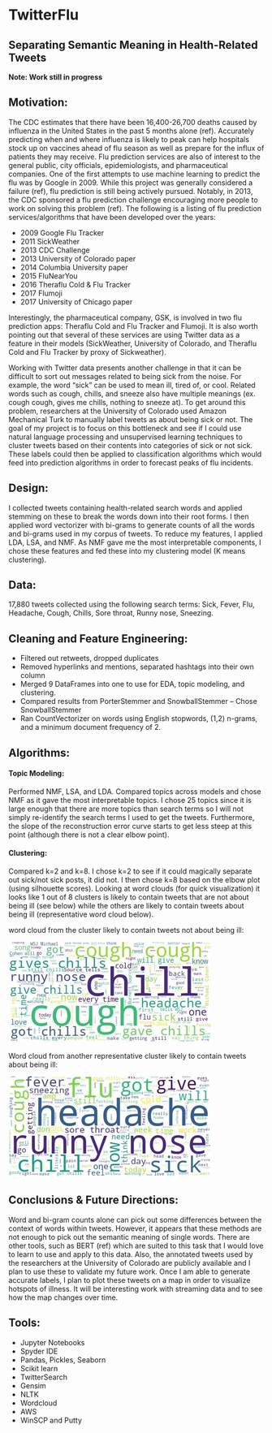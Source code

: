 # TwitterFlu
## Separating Semantic Meaning in Health-Related Tweets

**Note: Work still in progress**

## Motivation:
The CDC estimates that there have been 16,400-26,700 deaths caused by influenza in the United States in the past 5 months alone (ref). Accurately predicting when and where influenza is likely to peak can help hospitals stock up on vaccines ahead of flu season as well as prepare for the influx of patients they may receive. Flu prediction services are also of interest to the general public, city officials, epidemiologists, and pharmaceutical companies. One of the first attempts to use machine learning to predict the flu was by Google in 2009. While this project was generally considered a failure (ref), flu prediction is still being actively pursued. Notably, in 2013, the CDC sponsored a flu prediction challenge encouraging more people to work on solving this problem (ref). The following is a listing of flu prediction services/algorithms that have been developed over the years:

* 2009	Google Flu Tracker 
* 2011	SickWeather
* 2013	CDC Challenge 
* 2013	University of Colorado paper 
*	2014	Columbia University paper 
*	2015	FluNearYou
*	2016	Theraflu Cold & Flu Tracker
*	2017	Flumoji
*	2017	University of Chicago paper

Interestingly, the pharmaceutical company, GSK, is involved in two flu prediction apps: Theraflu Cold and Flu Tracker and Flumoji. It is also worth pointing out that several of these services are using Twitter data as a feature in their models (SickWeather, University of Colorado, and Theraflu Cold and Flu Tracker by proxy of Sickweather). 

Working with Twitter data presents another challenge in that it can be difficult to sort out messages related to being sick from the noise. For example, the word “sick” can be used to mean ill, tired of, or cool. Related words such as cough, chills, and sneeze also have multiple meanings (ex. cough cough, gives me chills, nothing to sneeze at). To get around this problem, researchers at the University of Colorado used Amazon Mechanical Turk to manually label tweets as about being sick or not. The goal of my project is to focus on this bottleneck and see if I could use natural language processing and unsupervised learning techniques to cluster tweets based on their contents into categories of sick or not sick. These labels could then be applied to classification algorithms which would feed into prediction algorithms in order to forecast peaks of flu incidents. 

## Design: 
I collected tweets containing health-related search words and applied stemming on these to break the words down into their root forms. I then applied word vectorizer with bi-grams to generate counts of all the words and bi-grams used in my corpus of tweets. To reduce my features, I applied LDA, LSA, and NMF. As NMF gave me the most interpretable components, I chose these features and fed these into my clustering model (K means clustering).  

## Data:
17,880 tweets collected using the following search terms: Sick, Fever, Flu, Headache, Cough, Chills, Sore throat, Runny nose, Sneezing. 


## Cleaning and Feature Engineering: 
*	Filtered out retweets, dropped duplicates
*	Removed hyperlinks and mentions, separated hashtags into their own column
*	Merged 9 DataFrames into one to use for EDA, topic modeling, and clustering.
*	Compared results from PorterStemmer and SnowballStemmer – Chose SnowballStemmer
*	Ran CountVectorizer on words using English stopwords, (1,2) n-grams, and a minimum document frequency of 2. 

## Algorithms:
#### Topic Modeling: 
Performed NMF, LSA, and LDA. Compared topics across models and chose NMF as it gave the most interpretable topics. I chose 25 topics since it is large enough that there are more topics than search terms so I will not simply re-identify the search terms I used to get the tweets. Furthermore, the slope of the reconstruction error curve starts to get less steep at this point (although there is not a clear elbow point). 

#### Clustering: 
Compared k=2 and k=8. I chose k=2 to see if it could magically separate out sick/not sick posts, it did not. I then chose k=8 based on the elbow plot (using silhouette scores). Looking at word clouds (for quick visualization) it looks like 1 out of 8 clusters is likely to contain tweets that are not about being ill (see below) while the others are likely to contain tweets about being ill (representative word cloud below).

word cloud from the cluster likely to contain tweets not about being ill:

![wordcloud](non_sick_wordcloud.jpg)

Word cloud from another representative cluster likely to contain tweets about being ill: 

![wordcloud](sick_wordcloud.jpg)

## Conclusions & Future Directions:
Word and bi-gram counts alone can pick out some differences between the context of words within tweets. However, it appears that these methods are not enough to pick out the semantic meaning of single words. There are other tools, such as BERT (ref) which are suited to this task that I would love to learn to use and apply to this data. Also, the annotated tweets used by the researchers at the University of Colorado are publicly available and I plan to use these to validate my future work. Once I am able to generate accurate labels, I plan to plot these tweets on a map in order to visualize hotspots of illness. It will be interesting work with streaming data and to see how the map changes over time. 

## Tools: 
*	Jupyter Notebooks
*	Spyder IDE
*	Pandas, Pickles, Seaborn
*	Scikit learn 
*	TwitterSearch
*	Gensim
*	NLTK
*	Wordcloud 
*	AWS
*	WinSCP and Putty
